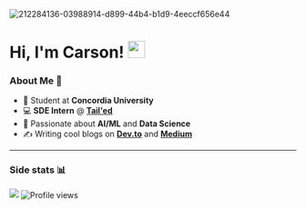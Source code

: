 ![212284136-03988914-d899-44b4-b1d9-4eeccf656e44](https://github.com/carsonSgit/carsonSgit/assets/92652800/6cdcbdc9-78e7-4e1a-ab11-e9fe3cb9e622)
<!-- Replace repo=____ & github.com/carsonSgit/_____ [![ReadMe Card](https://github-readme-stats.vercel.app/api/pin/?username=carsonSgit&repo=CropCare)](https://github.com/carsonSgit/CropCare) -->

<h1>Hi, I'm Carson! <img src="https://media.giphy.com/media/hvRJCLFzcasrR4ia7z/giphy.gif" width="30px"></h1>

### About Me 🌟
- 🏫 Student at **Concordia University**
- 💻 **SDE Intern** @ [**Tail'ed**](https://www.tailed.ca/en)
- 🤖 Passionate about **AI/ML** and **Data Science**
- ✍️ Writing cool blogs on **[Dev.to](https://dev.to/carsonsgit)** and **[Medium](https://medium.com/@carsonspriggs6)**

---

### Side stats 📊

<img src="https://github-readme-stats.vercel.app/api/top-langs/?username=carsonSgit&hide=css,mermaid,html,Jupyter%20Notebook&hide_progress=true&custom_title=Public%20Code%20Written&langs_count=8&theme=tokyonight" />

<img src="https://komarev.com/ghpvc/?username=carsonSgit&&style=for-the-badge" alt="Profile views" align="center" />

<!--
<img src="https://github-readme-stats.vercel.app/api/top-langs/?username=carsonSgit&hide=css,mermaid,html,Jupyter%20Notebook&hide_progress=true&custom_title=Public%20Code%20Written&langs_count=8" />
<img src="https://streak-stats.demolab.com?user=carsonSgit&theme=transparent&hide_border=true&border_radius=30" /> 
<img height="240em" src="https://github-readme-stats.vercel.app/api?username=carsonSgit&show_icons=true&locale=en&theme=tokyonight" alt="carsonSgit" />
-->
  


